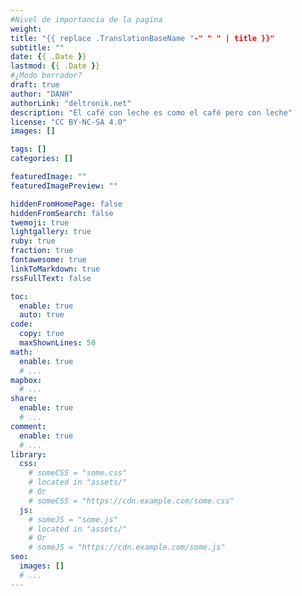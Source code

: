 ```yaml
---
#Nivel de importancia de la pagina
weight:
title: "{{ replace .TranslationBaseName "-" " " | title }}"
subtitle: ""
date: {{ .Date }}
lastmod: {{ .Date }}
#¿Modo borrador?
draft: true
author: "DANH"
authorLink: "deltronik.net"
description: "El café con leche es como el café pero con leche"
license: "CC BY-NC-SA 4.0"
images: []

tags: []
categories: []

featuredImage: ""
featuredImagePreview: ""

hiddenFromHomePage: false
hiddenFromSearch: false
twemoji: true
lightgallery: true
ruby: true
fraction: true
fontawesome: true
linkToMarkdown: true
rssFullText: false

toc:
  enable: true
  auto: true
code:
  copy: true
  maxShownLines: 50
math:
  enable: true
  # ...
mapbox:
  # ...
share:
  enable: true
  # ...
comment:
  enable: true
  # ...
library:
  css:
    # someCSS = "some.css"
    # located in "assets/"
    # Or
    # someCSS = "https://cdn.example.com/some.css"
  js:
    # someJS = "some.js"
    # located in "assets/"
    # Or
    # someJS = "https://cdn.example.com/some.js"
seo:
  images: []
  # ...
---
```


<!--more-->